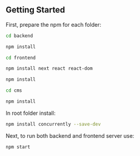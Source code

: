 ## Getting Started

First, prepare the npm for each folder:

```bash
cd backend
```
```bash
npm install
```

```bash
cd frontend
```
```bash
npm install next react react-dom
```
```bash
npm install
```

```bash
cd cms
```
```bash
npm install
```

In root folder install:
```bash
npm install concurrently --save-dev
```

Next, to run both backend and frontend server use:
```bash
npm start
```
